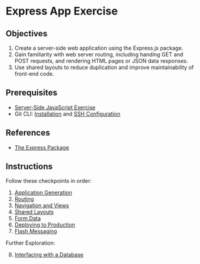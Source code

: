 
# Express App Exercise

## Objectives

  1. Create a server-side web application using the Express.js package.
  1. Gain familiarity with web server routing, including handing GET and POST requests, and rendering HTML pages or JSON data responses.
  2. Use shared layouts to reduce duplication and improve maintainability of front-end code.


## Prerequisites

  + [Server-Side JavaScript Exercise](/exercises/server-side-javascript/exercise.md)
  + Git CLI: [Installation](https://github.com/prof-rossetti/intro-to-python/blob/master/notes/clis/git.md#installation) and [SSH Configuration](https://github.com/prof-rossetti/intro-to-python/blob/master/notes/clis/git.md#configuration)

## References

  + [The Express Package](/notes/javascript/packages/express.md)

## Instructions 

Follow these checkpoints in order:

  1. [Application Generation](checkpoints/1-generation.md)
  2. [Routing](checkpoints/2-observation.md)
  3. [Navigation and Views](checkpoints/3-extension.md)
  4. [Shared Layouts](checkpoints/4-shared-layouts.md)
  5. [Form Data](checkpoints/5-form-data.md)
  6. [Deploying to Production](checkpoints/6-deploy.md)
  7. [Flash Messaging](checkpoints/7-flash.md)

Further Exploration:

  8. [Interfacing with a Database](checkpoints/8-database.md)
